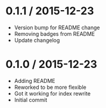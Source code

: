 0.1.1 / 2015-12-23
==================

  * Version bump for README change
  * Removing badges from README
  * Update changelog

0.1.0 / 2015-12-23
==================

  * Adding README
  * Reworked to be more flexible
  * Got it working for index rewrite
  * Initial commit
